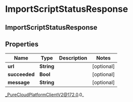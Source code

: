 # ImportScriptStatusResponse

## ImportScriptStatusResponse

## Properties

|Name | Type | Description | Notes|
|------------ | ------------- | ------------- | -------------|
| **url** | **String** |  | [optional] |
| **succeeded** | **Bool** |  | [optional] |
| **message** | **String** |  | [optional] |



_PureCloudPlatformClientV2@172.0.0_
